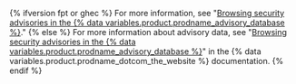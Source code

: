 {% ifversion fpt or ghec %}
For more information, see "[Browsing security advisories in the {% data variables.product.prodname_advisory_database %}](/code-security/supply-chain-security/browsing-security-vulnerabilities-in-the-github-advisory-database)."
{% else %}
For more information about advisory data, see "[Browsing security advisories in the {% data variables.product.prodname_advisory_database %}](/free-pro-team@latest/code-security/supply-chain-security/browsing-security-vulnerabilities-in-the-github-advisory-database)" in the {% data variables.product.prodname_dotcom_the_website %} documentation.
{% endif %}
